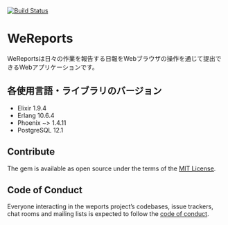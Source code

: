 [![Build Status](https://travis-ci.org/himrock922/we_reports.svg?branch=master)](https://travis-ci.org/himrock922/we_reports)

# WeReports

WeReportsは日々の作業を報告する日報をWebブラウザの操作を通じて提出できるWebアプリケーションです。

## 各使用言語・ライブラリのバージョン

* Elixir 1.9.4
* Erlang 10.6.4
* Phoenix ~> 1.4.11
* PostgreSQL 12.1

## Contribute

The gem is available as open source under the terms of the [MIT License](https://github.com/himrock922/we_reports/blob/master/LICENSE).

## Code of Conduct

Everyone interacting in the weports project’s codebases, issue trackers, chat rooms and mailing lists is expected to follow the [code of conduct](https://github.com/himrock922/we_reports/blob/master/CODE_OF_CONDUCT.md).
